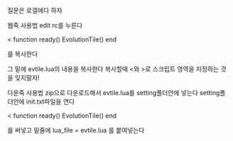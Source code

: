 질문은 로갤에다 하자 

웹죽 사용법
edit rc를 누른다

<
function ready()
EvolutionTile()
end
>

를 복사한다

그 밑에 
evtile.lua의 내용을 복사한다
복사할때 <와 >로 스크립트 영역을 지정하는 것을 잊지말자!

다운죽 사용법
zip으로 다운로드해서 evtile.lua를 setting폴더안에 넣는다
setting폴더안에 init.txt파일을 연다

<
function ready()
EvolutionTile()
end
>

를 써넣고
밑줄에 lua_file = evtile.lua 를 붙여넣는다
